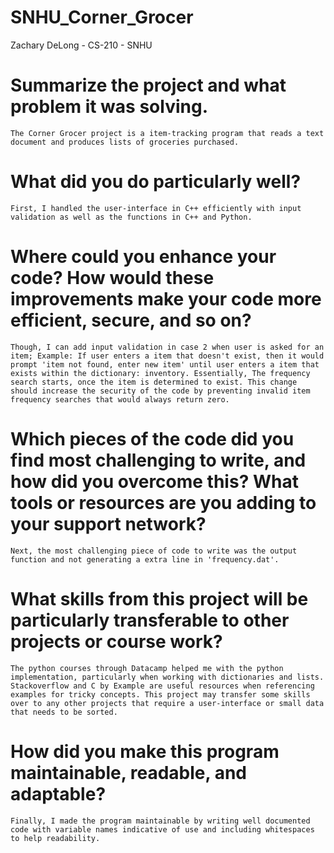 # SNHU_Corner_Grocer
Zachary DeLong - CS-210 - SNHU

# Summarize the project and what problem it was solving.
    The Corner Grocer project is a item-tracking program that reads a text document and produces lists of groceries purchased. 
   

# What did you do particularly well?
    First, I handled the user-interface in C++ efficiently with input validation as well as the functions in C++ and Python. 



# Where could you enhance your code? How would these improvements make your code more efficient, secure, and so on?
    Though, I can add input validation in case 2 when user is asked for an item; Example: If user enters a item that doesn't exist, then it would prompt 'item not found, enter new item' until user enters a item that exists within the dictionary: inventory. Essentially, The frequency search starts, once the item is determined to exist. This change should increase the security of the code by preventing invalid item frequency searches that would always return zero. 



# Which pieces of the code did you find most challenging to write, and how did you overcome this? What tools or resources are you adding to your support network?
    Next, the most challenging piece of code to write was the output function and not generating a extra line in 'frequency.dat'. 
    
    

# What skills from this project will be particularly transferable to other projects or course work?
    The python courses through Datacamp helped me with the python implementation, particularly when working with dictionaries and lists. Stackoverflow and C by Example are useful resources when referencing examples for tricky concepts. This project may transfer some skills over to any other projects that require a user-interface or small data that needs to be sorted. 
    
    
  
# How did you make this program maintainable, readable, and adaptable?
    Finally, I made the program maintainable by writing well documented code with variable names indicative of use and including whitespaces to help readability.
